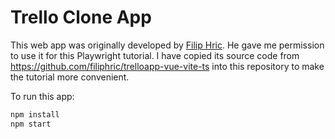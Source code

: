 # Trello Clone App

This web app was originally developed by [Filip Hric](https://github.com/filiphric).
He gave me permission to use it for this Playwright tutorial.
I have copied its source code from https://github.com/filiphric/trelloapp-vue-vite-ts
into this repository to make the tutorial more convenient.

To run this app:

```sh
npm install
npm start
```

